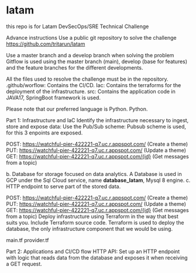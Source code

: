 # latam
this repo is for Latam DevSecOps/SRE Technical Challenge

Advance instructions
Use a public git repository to solve the challenge
https://github.com/tritarun/latam

Use a master branch and a develop branch when solving the problem
Gitflow is used using the master branch (main), develop (base for features) and the feature branches for the different developments.

All the files used to resolve the challenge must be in the repository.
.github/worflow: Contains the CI/CD.
Iac: Contains the terraforms for the deployment of the infrastructure.
src: Contains the application code in JAVA17, SpringBoot framework is used.

Please note that our preferred language is Python.
Python.

Part 1: Infrastructure and IaC
Identify the infrastructure necessary to ingest, store and expose data: Use the Pub/Sub scheme: Pubsub scheme is used, for this 3 enpoints are exposed.

POST: https://watchful-pier-422221-q7.uc.r.appspot.com/ (Create a theme)
PUT: https://watchful-pier-422221-q7.uc.r.appspot.com/ (Update a theme)
GET: https://watchful-pier-422221-q7.uc.r.appspot.com/{id} (Get messages from a topic)

b. Database for storage focused on data analytics.
A Database is used in GCP under the Sql Cloud service, name **database_latam**, Mysql 8 engine.
c. HTTP endpoint to serve part of the stored data.

POST: https://watchful-pier-422221-q7.uc.r.appspot.com/ (Create a theme)
PUT: https://watchful-pier-422221-q7.uc.r.appspot.com/ (Update a theme)
GET: https://watchful-pier-422221-q7.uc.r.appspot.com/{id} (Get messages from a topic)
Deploy infrastructure using Terraform in the way that best suits you. Include Terraform source code.
Terraform is used to deploy the database, the only infrastructure component that we would be using.

main.tf
provider.tf

Part 2: Applications and CI/CD flow
HTTP API: Set up an HTTP endpoint with logic that reads data from the database and exposes it when receiving a GET request.

